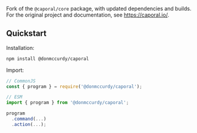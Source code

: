 

Fork of the `@caporal/core` package, with updated dependencies and builds. For the original project and documentation, see https://caporal.io/.

## Quickstart

Installation:

```bash
npm install @donmccurdy/caporal
```

Import:

```js
// CommonJS
const { program } = require('@donmccurdy/caporal');

// ESM
import { program } from '@donmccurdy/caporal';

program
  .command(...)
  .action(...);
```
